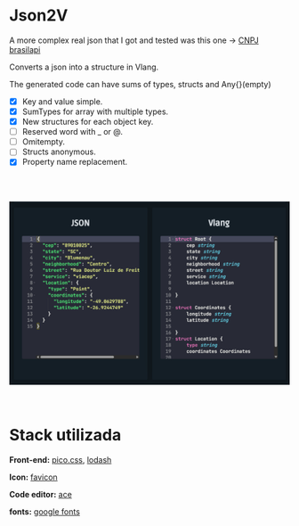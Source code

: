 # Json2V

A more complex real json that I got and tested was this one -> [CNPJ brasilapi](https://brasilapi.com.br/api/cnpj/v1/19131243000197)

Converts a json into a structure in Vlang.

The generated code can have sums of types, structs and Any{}(empty)

 - [X] Key and value simple.
 - [X] SumTypes for array with multiple types.
 - [X] New structures for each object key.
 - [ ] Reserved word with _ or @.
 - [ ] Omitempty.
 - [ ] Structs anonymous.
 - [X] Property name replacement.

<br/> <br/>

![screenshot](/assets/img1.png)


<br/>

# Stack utilizada

**Front-end:** [pico.css](https://picocss.com/), [lodash](https://lodash.com/)

**Icon:** [favicon](https://favicon.io/)

**Code editor:** [ace](https://ace.c9.io/)

**fonts:** [google fonts](https://fonts.googleapis.com)